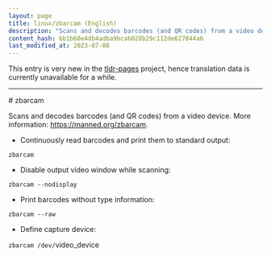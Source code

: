 ```yaml
---
layout: page
title: linux/zbarcam (English)
description: "Scans and decodes barcodes (and QR codes) from a video device."
content_hash: bb1b60e4db4adba9bcab028b29c112de627844a6
last_modified_at: 2023-07-08
---
```


This entry is very new in the [tldr-pages](https://github.com/tldr-pages/tldr) project, hence translation data is currently unavailable for a while.

<hr># zbarcam

Scans and decodes barcodes (and QR codes) from a video device.
More information: <https://manned.org/zbarcam>.

- Continuously read barcodes and print them to standard output:

`zbarcam`

- Disable output video window while scanning:

`zbarcam --nodisplay`

- Print barcodes without type information:

`zbarcam --raw`

- Define capture device:

`zbarcam /dev/`<span class="tldr-var badge badge-pill bg-dark-lm bg-white-dm text-white-lm text-dark-dm font-weight-bold">video_device</span>
